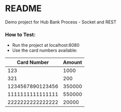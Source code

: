 # README #

Demo project for Hub Bank Process - Socket and REST

### How to Test: ###

* Run the project at localhost:8080
* Use the card numbers available:

| Card Number      | Amount |
| ---              | ---    |
| 123              | 1000   | 
| 321              | 200    | 
| 1234567890123456 | 350000 | 
| 1111111111111111 | 550000 | 
| 2222222222222222 | 20000  | 

